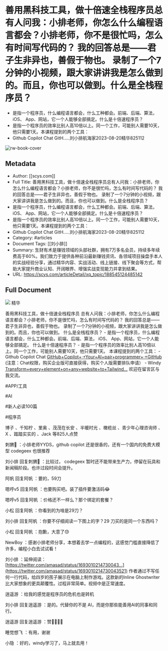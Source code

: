 # 善用黑科技工具，做十倍速全栈程序员总有人问我：小排老师，你怎么什么编程语言都会？小排老师，你不是很忙吗，怎么有时间写代码的？  我的回答总是——君子生非异也，善假于物也。  录制了一个7分钟的小视频，跟大家讲讲我是怎么做到的。而且，你也可以做到。什么是全栈程序员？
- 是指一个程序员，什么编程语言都会，什么工种都会。前端、后端、算法， iOS、 App、网站，它一个人能够全部搞定。什么是十倍速程序员？
- 是指一个程序员的效率比别人高10倍以上。同一个工作，可能别人需要10天，他只需要1天。本课程提到的两个工具：
- Github Copilot Chat  GitH.....刘小排航海家2023-08-20精华825112

![rw-book-cover](https://search01.shengcaiyoushu.com/test/favicon.ico)

## Metadata
- Author: [[scys.com]]
- Full Title: 善用黑科技工具，做十倍速全栈程序员总有人问我：小排老师，你怎么什么编程语言都会？小排老师，你不是很忙吗，怎么有时间写代码的？  我的回答总是——君子生非异也，善假于物也。  录制了一个7分钟的小视频，跟大家讲讲我是怎么做到的。而且，你也可以做到。什么是全栈程序员？
- 是指一个程序员，什么编程语言都会，什么工种都会。前端、后端、算法， iOS、 App、网站，它一个人能够全部搞定。什么是十倍速程序员？
- 是指一个程序员的效率比别人高10倍以上。同一个工作，可能别人需要10天，他只需要1天。本课程提到的两个工具：
- Github Copilot Chat  GitH.....刘小排航海家2023-08-20精华825112
- Category: #articles
- Document Tags: [[刘小排]] 
- Summary: 生财有术是赚钱领域的头部社群，拥有7万多名会员，持续多年续费高于60%。我们致力于提供各种前沿最新赚钱资讯、各领域项目操盘手本人的实战经验分享，通过精华内容、实战活动、线上链接、线下聚会等方式，帮助大家提升商业认知、开阔眼界、增强实战变现能力并拿到结果。
- URL: https://scys.com/articleDetail/xq_topic/188545124485142

## Full Document
![](https://search01.shengcaiyoushu.com/upload/avatar/FvbsOSXKnSRfDK-d8aB52WY34m2j?x-oss-process=image/resize,m_fill,w_64,h_64/quality,q_100/sharpen,100)
精华

善用黑科技工具，做十倍速全栈程序员 总有人问我：小排老师，你怎么什么编程语言都会？小排老师，你不是很忙吗，怎么有时间写代码的？ 我的回答总是——君子生非异也，善假于物也。 录制了一个7分钟的小视频，跟大家讲讲我是怎么做到的。而且，你也可以做到。 什么是全栈程序员？ - 是指一个程序员，什么编程语言都会，什么工种都会。前端、后端、算法， iOS、 App、网站，它一个人能够全部搞定。 什么是十倍速程序员？ - 是指一个程序员的效率比别人高10倍以上。同一个工作，可能别人需要10天，他只需要1天。 本课程提到的两个工具： - Github Copilot Chat [GitHub+Copilot+·+Your+AI+pair+programmer+·+GitHub](https://github.com/features/copilot) (注意：Chat权限，购买企业版可直接获得，购买个人版需要排队申请） - Windy [Transform+every+element+on+any+website+to+Tailwind...](https://usewindy.com) 欢迎在留言区与我交流。

#APP/工具

#AI

#新人必读100篇

#程序员

博子 、千知柠 、里奥 、茂茂在长安 、半暖时光 、橄榄丝 、青少年心理咨询师 、X 、踏踏实实的 、Jack 等825人点赞

刺猬🐬 ：小排老师YYDS，github copilot 还是很香的，还有一个国内的免费大模型 codegeex 也很推荐

刘小排 回复刺猬🐬 ：比较过， codegeex 暂时还不能带来生产力，停留在玩具和新闻稿阶段。也许过段时间会提升。

阿帆 回复阿帆 ：要的，59刀

嗯哼v5 回复阿帆 ：也要购买吧。装了插件要激活码😂

嗯哼v5 回复阿帆 ：价格还不一样么？那个绑定的套餐？

小松 回复阿帆 ：你看到的为啥是29刀？

刘小排 回复阿帆 ：你要不仔细阅读一下图上的字？29 刀买的是同一个东西吗？

小松 回复阿帆 ：抱歉，大意了😓

NewBoy ：感谢小排老师分享，本想着去学一点编程的，这感觉门槛直接降低了许多，编程小白去试试看！

刘小排 ：延伸阅读： [https://twitter.com/amasad/status/1693010214730043...](https://twitter.com/amasad/status/1693010214730043521) 作者通过不写任何一行代码，给四岁的孩子展示在电脑上制作游戏。这款新的Inline Ghostwriter比大家想象的更具颠覆性。过程非常简单。视频中是正常速度。

逍遥游 ：给我的感觉是程序员的危机也是转机

刘小排 回复逍遥游 ：是的。代替你的不是 AI，而是你那些能善用AI的同事和同行。

逍遥游 回复逍遥游 ：赞👍🏻👍🏻

睡觉想飞 ：有用，谢谢

小隐 ：好的，windy学习了，马上就去用！
